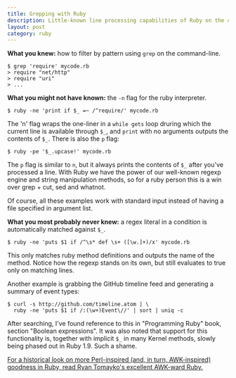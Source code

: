 ```yaml
---
title: Grepping with Ruby
description: Little-known line processing capabilities of Ruby on the command-line
layout: post
category: ruby
---
```


**What you knew:** how to filter by pattern using `grep` on the command-line.

    $ grep 'require' mycode.rb
    > require "net/http"
    > require "uri"
    > ...

**What you might not have known:** the `-n` flag for the ruby interpreter.

    $ ruby -ne 'print if $_ =~ /^require/' mycode.rb

The 'n' flag wraps the one-liner in a `while gets` loop druring which the current line is available through `$_`, and `print` with no arguments outputs the contents of `$_`. There is also the `p` flag:

    $ ruby -pe '$_.upcase!' mycode.rb

The `p` flag is similar to `n`, but it always prints the contents of `$_` after you've processed a line. With Ruby we have the power of our well-known regexp engine and string manipulation methods, so for a ruby person this is a win over grep + cut, sed and whatnot.

Of course, all these examples work with standard input instead of having a file specified in argument list.

**What you most probably never knew:** a regex literal in a condition is automatically matched against `$_`.

    $ ruby -ne 'puts $1 if /^\s* def \s+ ([\w.]+)/x' mycode.rb

This only matches ruby method definitions and outputs the name of the method. Notice how the regexp stands on its own, but still evaluates to true only on matching lines.

Another example is grabbing the GitHub timeline feed and generating a summary of event types:

    $ curl -s http://github.com/timeline.atom | \
      ruby -ne 'puts $1 if /:(\w+)Event\//' | sort | uniq -c

After searching, I've found reference to this in "Programming Ruby" book, section "Boolean expressions". It was also noted that support for this functionality is, together with implicit `$_` in many Kernel methods, slowly being phased out in Ruby 1.9. Such a shame.

<ins>For a historical look on more Perl-inspired (and, in turn,
AWK-inspired) goodness in Ruby, read Ryan Tomayko's excellent [AWK-ward
Ruby][awkward].</ins>


  [awkward]: http://tomayko.com/writings/awkward-ruby
